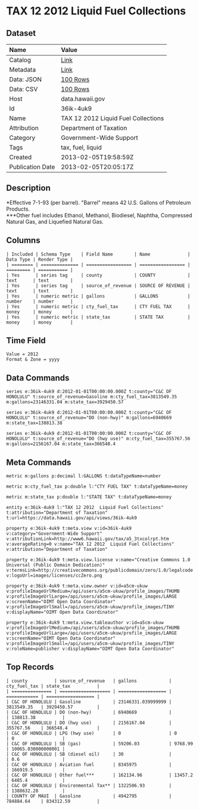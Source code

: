 # TAX 12 2012 Liquid Fuel Collections

## Dataset

| Name | Value |
| :--- | :---- |
| Catalog | [Link](https://catalog.data.gov/dataset/tax-12-2012-liquid-fuel-collections-db5bc) |
| Metadata | [Link](https://data.hawaii.gov/api/views/36ik-4uk9) |
| Data: JSON | [100 Rows](https://data.hawaii.gov/api/views/36ik-4uk9/rows.json?max_rows=100) |
| Data: CSV | [100 Rows](https://data.hawaii.gov/api/views/36ik-4uk9/rows.csv?max_rows=100) |
| Host | data.hawaii.gov |
| Id | 36ik-4uk9 |
| Name | TAX 12 2012 Liquid Fuel Collections |
| Attribution | Department of Taxation |
| Category | Government-Wide Support |
| Tags | tax, fuel, liquid |
| Created | 2013-02-05T19:58:59Z |
| Publication Date | 2013-02-05T20:05:17Z |

## Description

*Effective 7-1-93 (per barrel). "Barrel" means 42 U.S. Gallons of Petroleum Products.				
***Other fuel includes Ethanol, Methanol, Biodiesel, Naphtha, Compressed Natural Gas, and Liquefied Natural Gas.

## Columns

```ls
| Included | Schema Type    | Field Name        | Name              | Data Type | Render Type |
| ======== | ============== | ================= | ================= | ========= | =========== |
| Yes      | series tag     | county            | COUNTY            | text      | text        |
| Yes      | series tag     | source_of_revenue | SOURCE OF REVENUE | text      | text        |
| Yes      | numeric metric | gallons           | GALLONS           | number    | number      |
| Yes      | numeric metric | cty_fuel_tax      | CTY FUEL TAX      | money     | money       |
| Yes      | numeric metric | state_tax         | STATE TAX         | money     | money       |
```

## Time Field

```ls
Value = 2012
Format & Zone = yyyy
```

## Data Commands

```ls
series e:36ik-4uk9 d:2012-01-01T00:00:00.000Z t:county="C&C OF HONOLULU" t:source_of_revenue=Gasoline m:cty_fuel_tax=3813549.35 m:gallons=23146331.04 m:state_tax=3929450.57

series e:36ik-4uk9 d:2012-01-01T00:00:00.000Z t:county="C&C OF HONOLULU" t:source_of_revenue="DO (non-hwy)" m:gallons=6940669 m:state_tax=138813.38

series e:36ik-4uk9 d:2012-01-01T00:00:00.000Z t:county="C&C OF HONOLULU" t:source_of_revenue="DO (hwy use)" m:cty_fuel_tax=355767.56 m:gallons=2156167.04 m:state_tax=366548.4
```

## Meta Commands

```ls
metric m:gallons p:decimal l:GALLONS t:dataTypeName=number

metric m:cty_fuel_tax p:double l:"CTY FUEL TAX" t:dataTypeName=money

metric m:state_tax p:double l:"STATE TAX" t:dataTypeName=money

entity e:36ik-4uk9 l:"TAX 12 2012  Liquid Fuel Collections" t:attribution="Department of Taxation" t:url=https://data.hawaii.gov/api/views/36ik-4uk9

property e:36ik-4uk9 t:meta.view v:id=36ik-4uk9 v:category="Government-Wide Support" v:attributionLink=http://www6.hawaii.gov/tax/a5_3txcolrpt.htm v:averageRating=0 v:name="TAX 12 2012  Liquid Fuel Collections" v:attribution="Department of Taxation"

property e:36ik-4uk9 t:meta.view.license v:name="Creative Commons 1.0 Universal (Public Domain Dedication)" v:termsLink=http://creativecommons.org/publicdomain/zero/1.0/legalcode v:logoUrl=images/licenses/ccZero.png

property e:36ik-4uk9 t:meta.view.owner v:id=a5cm-ukuw v:profileImageUrlMedium=/api/users/a5cm-ukuw/profile_images/THUMB v:profileImageUrlLarge=/api/users/a5cm-ukuw/profile_images/LARGE v:screenName="OIMT Open Data Coordinator" v:profileImageUrlSmall=/api/users/a5cm-ukuw/profile_images/TINY v:displayName="OIMT Open Data Coordinator"

property e:36ik-4uk9 t:meta.view.tableauthor v:id=a5cm-ukuw v:profileImageUrlMedium=/api/users/a5cm-ukuw/profile_images/THUMB v:profileImageUrlLarge=/api/users/a5cm-ukuw/profile_images/LARGE v:screenName="OIMT Open Data Coordinator" v:profileImageUrlSmall=/api/users/a5cm-ukuw/profile_images/TINY v:roleName=publisher v:displayName="OIMT Open Data Coordinator"
```

## Top Records

```ls
| county          | source_of_revenue   | gallons            | cty_fuel_tax | state_tax          | 
| =============== | =================== | ================== | ============ | ================== | 
| C&C OF HONOLULU | Gasoline            | 23146331.039999999 | 3813549.35   | 3929450.57         | 
| C&C OF HONOLULU | DO (non-hwy)        | 6940669            |              | 138813.38          | 
| C&C OF HONOLULU | DO (hwy use)        | 2156167.04         | 355767.56    | 366548.4           | 
| C&C OF HONOLULU | LPG (hwy use)       | 0                  | 0            | 0                  | 
| C&C OF HONOLULU | SB (gas)            | 59206.03           | 9768.99      | 10065.030000000001 | 
| C&C OF HONOLULU | SB (diesel oil)     | 30                 |              | 0.6                | 
| C&C OF HONOLULU | Aviation fuel       | 8345975            |              | 166919.5           | 
| C&C OF HONOLULU | Other fuel***       | 162134.96          | 13457.2      | 6485.4             | 
| C&C OF HONOLULU | Environmental Tax** | 1322506.93         |              | 1388632.28         | 
| COUNTY OF MAUI  | Gasoline            | 4942795            | 784884.64    | 834312.59          | 
```